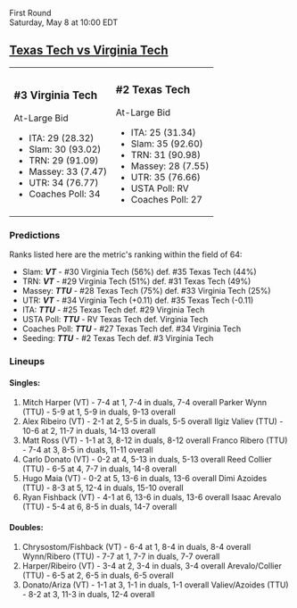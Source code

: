 First Round  
Saturday, May 8 at 10:00 EDT

## [Texas Tech vs Virginia Tech](https://www.ncaa.com/game/5833391)

<table><tr><td>

### #3 Virginia Tech

At-Large Bid

- ITA: 29 (28.32)
- Slam: 30 (93.02)
- TRN: 29 (91.09)
- Massey: 33 (7.47)
- UTR: 34 (76.77)
- Coaches Poll: 34

</td><td>

### #2 Texas Tech

At-Large Bid

- ITA: 25 (31.34)
- Slam: 35 (92.60)
- TRN: 31 (90.98)
- Massey: 28 (7.55)
- UTR: 35 (76.66)
- USTA Poll: RV
- Coaches Poll: 27

</td></tr></table>

### Predictions

Ranks listed here are the metric's ranking within the field of 64:

- Slam: **_VT_** - #30 Virginia Tech (56%) def. #35 Texas Tech (44%)
- TRN: **_VT_** - #29 Virginia Tech (51%) def. #31 Texas Tech (49%)
- Massey: **_TTU_** - #28 Texas Tech (75%) def. #33 Virginia Tech (25%)
- UTR: **_VT_** - #34 Virginia Tech (+0.11) def. #35 Texas Tech (-0.11)
- ITA: **_TTU_** - #25 Texas Tech def. #29 Virginia Tech
- USTA Poll: **_TTU_** - RV Texas Tech def. Virginia Tech
- Coaches Poll: **_TTU_** - #27 Texas Tech def. #34 Virginia Tech
- Seeding: **_TTU_** - #2 Texas Tech def. #3 Virginia Tech

### Lineups

#### Singles:

1. Mitch Harper (VT) - 7-4 at 1, 7-4 in duals, 7-4 overall
   Parker Wynn (TTU) - 5-9 at 1, 5-9 in duals, 9-13 overall
2. Alex Ribeiro (VT) - 2-1 at 2, 5-5 in duals, 5-5 overall
   Ilgiz Valiev (TTU) - 10-6 at 2, 11-7 in duals, 14-13 overall
3. Matt Ross (VT) - 1-1 at 3, 8-12 in duals, 8-12 overall
   Franco Ribero (TTU) - 7-4 at 3, 8-5 in duals, 11-11 overall
4. Carlo Donato (VT) - 0-2 at 4, 5-13 in duals, 5-13 overall
   Reed Collier (TTU) - 6-5 at 4, 7-7 in duals, 14-8 overall
5. Hugo Maia (VT) - 0-2 at 5, 13-6 in duals, 13-6 overall
   Dimi Azoides (TTU) - 8-3 at 5, 12-4 in duals, 15-10 overall
6. Ryan Fishback (VT) - 4-1 at 6, 13-6 in duals, 13-6 overall
   Isaac Arevalo (TTU) - 5-4 at 6, 8-5 in duals, 14-7 overall

#### Doubles:

1. Chrysostom/Fishback (VT) - 6-4 at 1, 8-4 in duals, 8-4 overall
   Wynn/Ribero (TTU) - 7-7 at 1, 7-7 in duals, 7-7 overall
2. Harper/Ribeiro (VT) - 3-4 at 2, 3-4 in duals, 3-4 overall
   Arevalo/Collier (TTU) - 6-5 at 2, 6-5 in duals, 6-5 overall
3. Donato/Ariza (VT) - 1-1 at 3, 1-1 in duals, 1-1 overall
   Valiev/Azoides (TTU) - 8-2 at 3, 11-3 in duals, 12-4 overall
